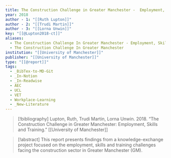 ```yaml
---
title: The Construction Challenge in Greater Manchester -  Employment, Skills and Training
year: 2018
author - 1: "[[Ruth Lupton]]"
author - 2: "[[Trudi Martin]]"
author - 3: "[[Lorna Unwin]]"
key: "[[@Lupton2018-ct]]"
aliases:
  - The Construction Challenge In Greater Manchester - Employment, Skills And Training
  - The Construction Challenge In Greater Manchester
institution: "[[University of Manchester]]"
publisher: "[[University of Manchester]]"
type: "[[@report]]"
tags:
  - _BibTex-to-MD-Git
  - _In-Notion
  - _In-Readwise
  - AEC
  - UCL
  - VET
  - Workplace-Learning
  - _New-Literature
---
```


> [!bibliography]
> Lupton, Ruth, Trudi Martin, Lorna Unwin. 2018. “The Construction Challenge in Greater Manchester: Employment, Skills and Training.” [[University of Manchester]]

> [!abstract]
> This report presents findings from a knowledge-exchange project focused on the employment, skills and training challenges facing the construction sector in Greater Manchester (GM).